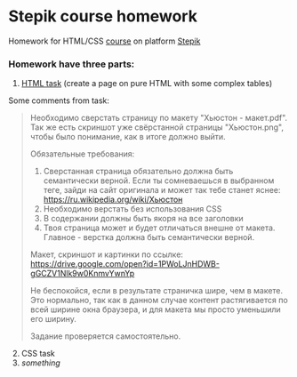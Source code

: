 # Stepik course homework

Homework for HTML/CSS [course](https://stepik.org/course/38218/info) on platform [Stepik](https://stepik.org)

### Homework have three parts:
1. [HTML task](https://stepik.org/lesson/180350/step/1?unit=154968) (create a page on pure HTML with some complex tables) 

Some comments from task:
> Необходимо сверстать страницу по  макету "Хьюстон - макет.pdf". Так же есть скриншот уже свёрстанной страницы "Хьюстон.png", чтобы было понимание, как в итоге должно выйти.
>
>Обязательные требования:
>1. Сверстанная страница обязательно должна быть семантически верной. Если ты сомневаешься в выбранном теге, зайди на сайт оригинала и может так тебе станет                 яснее: https://ru.wikipedia.org/wiki/Хьюстон
>2. Необходимо верстать без использования CSS
>3. В содержании должны быть якоря на все заголовки
>4. Твоя страница может и будет отличаться внешне от макета. Главное - верстка должна быть семантически верной.
>
> Макет, скриншот и картинки по ссылке: https://drive.google.com/open?id=1PWoLJnHDWB-gGCZV1Nlk9w0KnmvYwnYp
>
> Не беспокойся, если в результате страничка шире, чем в макете. Это нормально, так как в данном случае контент растягивается по всей ширине окна браузера, и для макета мы просто уменьшили его ширину.
>
> Задание проверяется самостоятельно.

2. CSS task
3. *something*